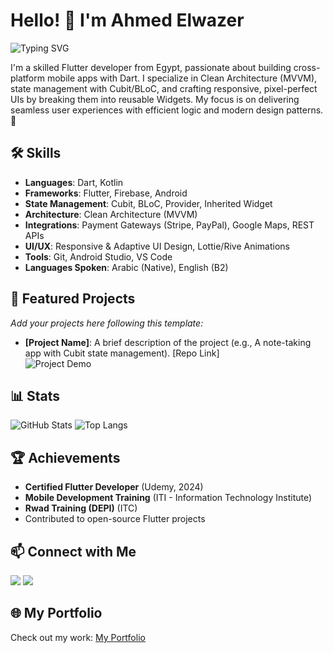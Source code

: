 # Hello! 👋 I'm Ahmed Elwazer

![Typing SVG](https://readme-typing-svg.herokuapp.com?font=Fira+Code&color=%2302569B&size=24&lines=Flutter+Developer+🚀;Mastering+Clean+Architecture+with+MVVM;Building+Responsive+Mobile+Apps)

I'm a skilled Flutter developer from Egypt, passionate about building cross-platform mobile apps with Dart. I specialize in Clean Architecture (MVVM), state management with Cubit/BLoC, and crafting responsive, pixel-perfect UIs by breaking them into reusable Widgets. My focus is on delivering seamless user experiences with efficient logic and modern design patterns. 🌟

## 🛠️ Skills
- **Languages**: Dart, Kotlin
- **Frameworks**: Flutter, Firebase, Android
- **State Management**: Cubit, BLoC, Provider, Inherited Widget
- **Architecture**: Clean Architecture (MVVM)
- **Integrations**: Payment Gateways (Stripe, PayPal), Google Maps, REST APIs
- **UI/UX**: Responsive & Adaptive UI Design, Lottie/Rive Animations
- **Tools**: Git, Android Studio, VS Code
- **Languages Spoken**: Arabic (Native), English (B2)

## 📱 Featured Projects
*Add your projects here following this template:*
- **[Project Name]**: A brief description of the project (e.g., A note-taking app with Cubit state management). [Repo Link]  
  ![Project Demo](assets/project-name-demo.gif)

## 📊 Stats
![GitHub Stats](https://github-readme-stats.vercel.app/api?username=Elwazer20&show_icons=true&theme=dracula)
![Top Langs](https://github-readme-stats.vercel.app/api/top-langs/?username=Elwazer20&layout=compact&langs_count=6&theme=radical)

## 🏆 Achievements
- **Certified Flutter Developer** (Udemy, 2024)
- **Mobile Development Training** (ITI - Information Technology Institute)
- **Rwad Training (DEPI)** (ITC)
- Contributed to open-source Flutter projects

## 📫 Connect with Me
[<img src="https://img.shields.io/badge/LinkedIn-0077B5?style=for-the-badge&logo=linkedin&logoColor=white" />](https://www.linkedin.com/in/ahmed-maher-816a47304/)
[<img src="https://img.shields.io/badge/Twitter-1DA1F2?style=for-the-badge&logo=twitter&logoColor=white" />](https://twitter.com/your-profile)

## 🌐 My Portfolio
Check out my work: [My Portfolio](https://elwazer20.github.io)
